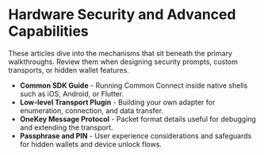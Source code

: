 # Hardware Security and Advanced Capabilities

These articles dive into the mechanisms that sit beneath the primary walkthroughs. Review them when designing security prompts, custom transports, or hidden wallet features.

- **Common SDK Guide** - Running Common Connect inside native shells such as iOS, Android, or Flutter.
- **Low-level Transport Plugin** - Building your own adapter for enumeration, connection, and data transfer.
- **OneKey Message Protocol** - Packet format details useful for debugging and extending the transport.
- **Passphrase and PIN** - User experience considerations and safeguards for hidden wallets and device unlock flows.